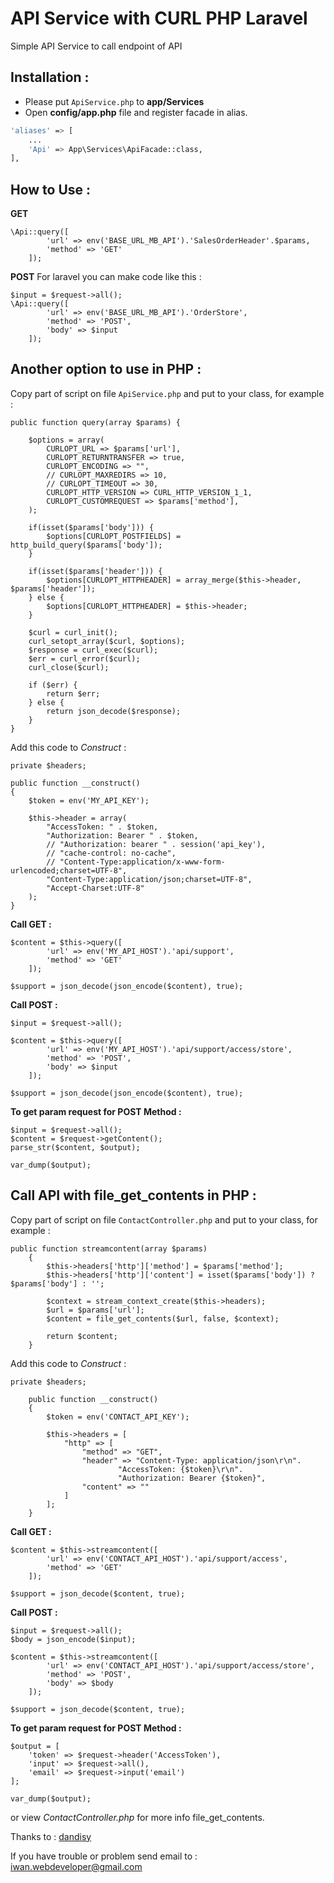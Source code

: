 # API Service with CURL PHP Laravel

Simple API Service to call endpoint of API

## Installation :

- Please put `ApiService.php` to **app/Services**
- Open **config/app.php** file and register facade in alias.

```sh
'aliases' => [
    ...
    'Api' => App\Services\ApiFacade::class,
],
```

## How to Use :

**GET**

```
\Api::query([
        'url' => env('BASE_URL_MB_API').'SalesOrderHeader'.$params,
        'method' => 'GET'
    ]);
```

**POST**
For laravel you can make code like this :

```
$input = $request->all();
\Api::query([
        'url' => env('BASE_URL_MB_API').'OrderStore',
        'method' => 'POST',
        'body' => $input
    ]);
```

## Another option to use in PHP :

Copy part of script on file `ApiService.php` and put to your class, for example :

```
public function query(array $params) {

	$options = array(
		CURLOPT_URL => $params['url'],
		CURLOPT_RETURNTRANSFER => true,
		CURLOPT_ENCODING => "",
		// CURLOPT_MAXREDIRS => 10,
		// CURLOPT_TIMEOUT => 30,
		CURLOPT_HTTP_VERSION => CURL_HTTP_VERSION_1_1,
		CURLOPT_CUSTOMREQUEST => $params['method'],
	);

	if(isset($params['body'])) {
		$options[CURLOPT_POSTFIELDS] = http_build_query($params['body']);
	}

	if(isset($params['header'])) {
		$options[CURLOPT_HTTPHEADER] = array_merge($this->header, $params['header']);
	} else {
		$options[CURLOPT_HTTPHEADER] = $this->header;
	}

	$curl = curl_init();
	curl_setopt_array($curl, $options);
	$response = curl_exec($curl);
	$err = curl_error($curl);
	curl_close($curl);

	if ($err) {
		return $err;
	} else {
		return json_decode($response);
	}
}
```

Add this code to _Construct_ :

```
private $headers;

public function __construct()
{
	$token = env('MY_API_KEY');

	$this->header = array(
		"AccessToken: " . $token,
		"Authorization: Bearer " . $token,
		// "Authorization: bearer " . session('api_key'),
		// "cache-control: no-cache",
		// "Content-Type:application/x-www-form-urlencoded;charset=UTF-8",
		"Content-Type:application/json;charset=UTF-8",
		"Accept-Charset:UTF-8"
	);
}
```

**Call GET :**

```
$content = $this->query([
		'url' => env('MY_API_HOST').'api/support',
		'method' => 'GET'
	]);

$support = json_decode(json_encode($content), true);
```

**Call POST :**

```
$input = $request->all();

$content = $this->query([
		'url' => env('MY_API_HOST').'api/support/access/store',
		'method' => 'POST',
		'body' => $input
	]);

$support = json_decode(json_encode($content), true);
```

**To get param request for POST Method :**

```
$input = $request->all();
$content = $request->getContent();
parse_str($content, $output);

var_dump($output);
```

## Call API with file_get_contents in PHP :

Copy part of script on file `ContactController.php` and put to your class, for example :

```
public function streamcontent(array $params)
    {
        $this->headers['http']['method'] = $params['method'];
        $this->headers['http']['content'] = isset($params['body']) ? $params['body'] : '';

        $context = stream_context_create($this->headers);
        $url = $params['url'];
        $content = file_get_contents($url, false, $context);

        return $content;
    }
```

Add this code to _Construct_ :

```
private $headers;

    public function __construct()
    {
        $token = env('CONTACT_API_KEY');

        $this->headers = [
            "http" => [
                "method" => "GET",
                "header" => "Content-Type: application/json\r\n".
                        "AccessToken: {$token}\r\n".
                        "Authorization: Bearer {$token}",
                "content" => ""
            ]
        ];
    }
```

**Call GET :**

```
$content = $this->streamcontent([
		'url' => env('CONTACT_API_HOST').'api/support/access',
		'method' => 'GET'
	]);

$support = json_decode($content, true);
```

**Call POST :**

```
$input = $request->all();
$body = json_encode($input);

$content = $this->streamcontent([
		'url' => env('CONTACT_API_HOST').'api/support/access/store',
		'method' => 'POST',
		'body' => $body
	]);

$support = json_decode($content, true);
```

**To get param request for POST Method :**

```
$output = [
	'token' => $request->header('AccessToken'),
	'input' => $request->all(),
	'email' => $request->input('email')
];

var_dump($output);
```

or view _ContactController.php_ for more info file_get_contents.

Thanks to : [dandisy](https://github.com/dandisy)

If you have trouble or problem send email to : <iwan.webdeveloper@gmail.com>
